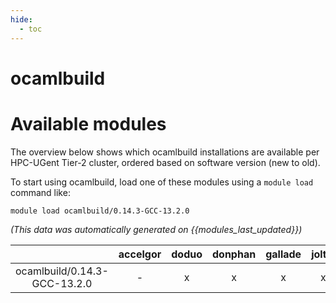 ```yaml
---
hide:
  - toc
---
```


ocamlbuild
==========

# Available modules


The overview below shows which ocamlbuild installations are available per HPC-UGent Tier-2 cluster, ordered based on software version (new to old).

To start using ocamlbuild, load one of these modules using a `module load` command like:

```shell
module load ocamlbuild/0.14.3-GCC-13.2.0
```

*(This data was automatically generated on {{modules_last_updated}})*

| |accelgor|doduo|donphan|gallade|joltik|litleo|shinx|
| :---: | :---: | :---: | :---: | :---: | :---: | :---: | :---: |
|ocamlbuild/0.14.3-GCC-13.2.0|-|x|x|x|x|x|x|
